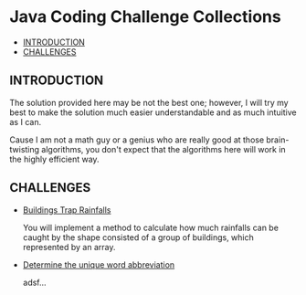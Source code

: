 # Java Coding Challenge Collections

- [INTRODUCTION](#introduction)
- [CHALLENGES](#challenges)

## INTRODUCTION

The solution provided here may be not the best one; however, I will try my best to make the solution much easier understandable and as much intuitive as I can.

Cause I am not a math guy or a genius who are really good at those brain-twisting algorithms, you don't expect that the algorithms here will work in the highly efficient way.

## CHALLENGES

- [Buildings Trap Rainfalls](https://github.com/rickqinj/JavaCodingChallenge/tree/master/src/main/java/com/magicphi/javacodingchallenge/rainfallstrap)

  You will implement a method to calculate how much rainfalls can be caught by the shape consisted of a group of buildings, which represented by an array.

- [Determine the unique word abbreviation](https://github.com/rickqinj/JavaCodingChallenge/tree/master/src/main/java/com/magicphi/javacodingchallenge/uniqueword)

  adsf...
